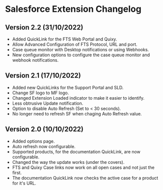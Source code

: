 # Salesforce Extension Changelog

## Version 2.2 (31/10/2022)

- Added QuickLink for the FTS Web Portal and Quixy.  
- Allow Advanced Configuration of FTS Protocol, URL and port.  
- Case queue monitor with Desktop notifications or using Webhooks.  
- New configuration options to configure the case queue monitor and webhook notifications.  

## Version 2.1 (17/10/2022)

- Added new QuickLinks for the Support Portal and SLD.
- Change SF logo to MF logo.
- Changed Extension Loaded indicator to make it easier to identify.
- Less obtrusive Update notification.
- Option to disable Auto Refresh (Set to < 30 seconds).
- No longer need to refresh SF when chaging Auto Refresh value.

## Version 2.0 (10/10/2022)

- Added options page.
- Auto refresh now configurable.
- Supported products, for the documentation QuickLink, are now configurable.
- Changed the way the update works (under the covers).
- FTS and Quixy Case links now work on all open cases and not just the first.
- The documentation QuickLink now checks the active case for a product for it's URL.